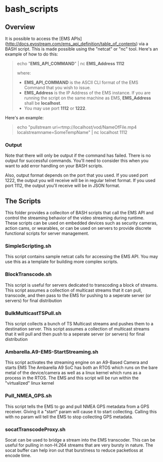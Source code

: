 # bash_scripts


## Overview

It is possible to access the [EMS APIs] (http://docs.evostream.com/ems_api_definition/table_of_contents) via a BASH script.  This is made possible using the "netcat" or "nc" tool.
Here's an example of how to do this:

> echo "**EMS_API_COMMAND**" | nc **EMS_Address** **1112**
>
> where:
> * **EMS_API_COMMAND** is the ASCII CLI format of the EMS Command that you wish to issue.
> * **EMS_Address** is the IP Address of the EMS instance.  If you are running the script on the same machine as EMS, **EMS_Address** shall be **localhost**.
> * You may use port **1112** or **1222**.  

Here's an example:

> echo "pullstream uri=rtmp://localhost/vod/NameOfFile.mp4 localstreamname=SomeTempName" | nc localhost 1112

### Output
Note that there will only be output if the command has failed.  There is no output for successful commands.
You'll need to consider this when you want to add error handling on your BASH scripts.

Also, output format depends on the port that you used.  If you used port 1222, the output you will receive will be in regular telnet format.  If you used port 1112, the output you'll receive will be in JSON format.


## The Scripts

This folder provides a colleciton of BASH scripts that call the EMS API and control the streaming behavior of the video streaming during runtime.  These scripts can be used on embedded devices such as security cameras, action cams, or wearables, or can be used on servers to provide discrete functional scripts for server management.


### SimpleScripting.sh

This script contains sample netcat calls for accessing the EMS API.  You may use this as a template for building more complex scripts.

### BlockTranscode.sh

This script is useful for servers dedicated to transcoding a block of streams.  This script assumes a collection of multicast streams that it can pull, transcode, and then pass to the EMS for pushing to a seperate server (or servers) for final distribution

### BulkMulticastTSPull.sh 

This script collects a bunch of TS Multicast streams and pushes them to a destination server. This script assumes a collection of multicast streams that it will pull and then push to a seperate server (or servers) for final distribution

### Ambarella.A9-EMS-StartStreaming.sh

This script activates the streaming engine on an A9-Based Camera and starts EMS The Ambarella A9 SoC has both an RTOS which runs on the bare metal of the  device/camera as well as a linux kernel which runs as a process in the RTOS. The EMS and this script will be run within the "virtualized" linux kernel

### Pull_NMEA_GPS.sh

This script tells the EMS to go and pull NMEA GPS metadata from a GPS receiver.  Giving it a "start" param will cause it to start collecting. Calling this with no param will tell the EMS to stop collecting GPS metadata.

### socatTranscodeProxy.sh

Socat can be used to bridge a stream into the EMS transcoder. This can be useful for pulling in non-H.264 streams that are very bursty in nature.  The socat buffer can help iron out that burstiness to reduce packetloss at encode time.
